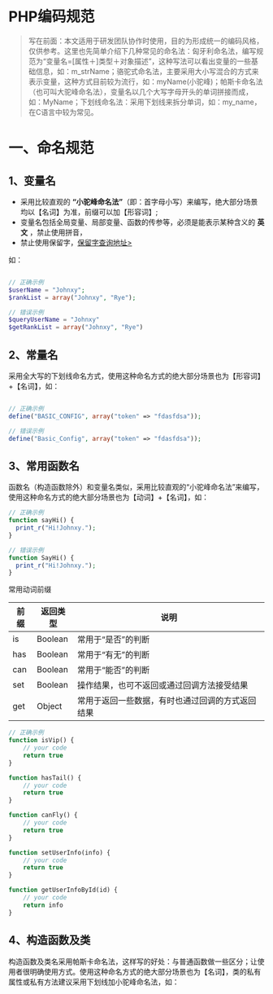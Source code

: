 # PHP编码规范
>写在前面：本文适用于研发团队协作时使用，目的为形成统一的编码风格，仅供参考。这里也先简单介绍下几种常见的命名法：匈牙利命名法，编写规范为“变量名=[属性＋]类型＋对象描述”，这种写法可以看出变量的一些基础信息，如：m_strName；骆驼式命名法，主要采用大小写混合的方式来表示变量，这种方式目前较为流行，如：myName(小驼峰)；帕斯卡命名法（也可叫大驼峰命名法），变量名以几个大写字母开头的单词拼接而成，如：MyName；下划线命名法：采用下划线来拆分单词，如：my_name，在C语言中较为常见。

# 一、命名规范

## 1、变量名
- 采用比较直观的 **“小驼峰命名法”**（即：首字母小写）来编写，绝大部分场景均以【名词】为准，前缀可以加【形容词】;
- 变量名包括全局变量、局部变量、函数的传参等，必须是能表示某种含义的 **英文** ，禁止使用拼音，
- 禁止使用保留字，[保留字查询地址>](http://php.net/manual/zh/reserved.keywords.php)

如：

```php

// 正确示例
$userName = "Johnxy";
$rankList = array("Johnxy", "Rye");

// 错误示例
$queryUserName = "Johnxy"
$getRankList = array("Johnxy", "Rye")

```

## 2、常量名

采用全大写的下划线命名方式，使用这种命名方式的绝大部分场景也为【形容词】+【名词】，如：

```php

// 正确示例
define("BASIC_CONFIG", array("token" => "fdasfdsa"));

// 错误示例
define("Basic_Config", array("token" => "fdasfdsa"));

```

## 3、常用函数名

函数名（构造函数除外）和变量名类似，采用比较直观的“小驼峰命名法”来编写，使用这种命名方式的绝大部分场景也为【动词】+【名词】，如：
```php
// 正确示例
function sayHi() {
  print_r("Hi!Johnxy.");
}

// 错误示例
function SayHi() {
  print_r("Hi!Johnxy.");
}
```
常用动词前缀

|前缀|返回类型|说明|
|---|---|---|
|is|Boolean|常用于“是否”的判断|
|has|Boolean|常用于“有无”的判断|
|can|Boolean|常用于“能否”的判断|
|set|Boolean|操作结果，也可不返回或通过回调方法接受结果|
|get|Object|常用于返回一些数据，有时也通过回调的方式返回结果|

```php
// 正确示例
function isVip() {
    // your code
    return true
}

function hasTail() {
    // your code
    return true
}

function canFly() {
    // your code
    return true
}

function setUserInfo(info) {
    // your code
    return true
}

function getUserInfoById(id) {
    // your code
    return info
}

```

## 4、构造函数及类

构造函数及类名采用帕斯卡命名法，这样写的好处：与普通函数做一些区分；让使用者很明确使用方式。使用这种命名方式的绝大部分场景也为【名词】，类的私有属性或私有方法建议采用下划线加小驼峰命名法，如：

